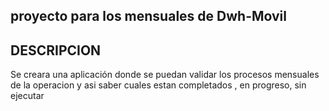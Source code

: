 ## proyecto para los mensuales de Dwh-Movil


## DESCRIPCION

Se creara una aplicación donde se puedan validar los procesos mensuales de la operacion y asi saber cuales estan completados , en progreso, sin ejecutar